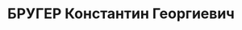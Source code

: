 ---
title: БРУГЕР Константин Георгиевич
description: "Род. в 1910, Пензенская губ., г. Чамбер, б/п. Проживал: Западная обл.,\
  \ Кировский р-н, д. Выползово. Инженер-дорожник, нач. ангарной группы объектов УВСР-78\
  \ \n  Обв. по ст. 58 п. 7, 8, 9, 11 УК РСФСР. Приговор: выездная сессия ВК ВС СССР\
  \ в г. Смоленск, 22.11.1937 – ВМН. Расстрелян 22.11.1937, г.Смоленск"
---